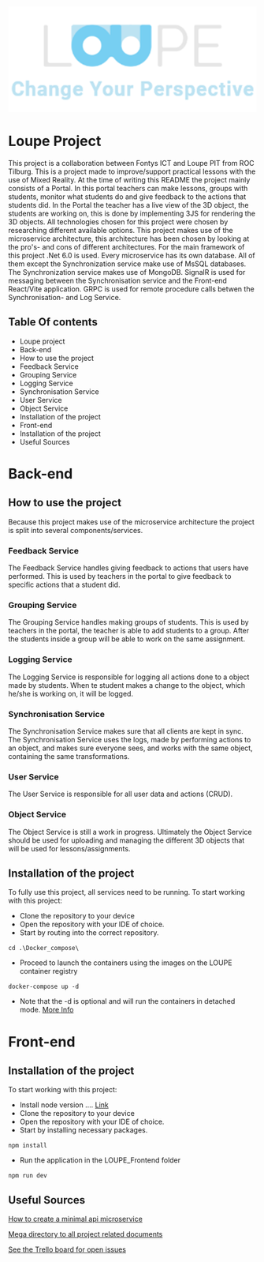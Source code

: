![LoupeLogo](Assets/LOUPE.png)
# Loupe Project
This project is a collaboration between Fontys ICT and Loupe PIT from ROC Tilburg. This is a project made to improve/support practical lessons with the use of Mixed Reality. At the time of writing this README the project mainly consists of a Portal. In this portal teachers can make lessons, groups with students, monitor what students do and give feedback to the actions that students did. In the Portal the teacher has a live view of the 3D object, the students are working on, this is done by implementing 3JS for rendering the 3D objects. All technologies chosen for this project were chosen by researching different available options. This project makes use of the microservice architecture, this architecture has been chosen by looking at the pro's- and cons of different architectures. For the main framework of this project .Net 6.0 is used. 
Every microservice has its own database. All of them except the Synchronization service make use of MsSQL databases. The Synchronization service makes use of MongoDB.
SignalR is used for messaging between the Synchronisation service and the Front-end React/Vite application.
GRPC is used for remote procedure calls betwen the Synchronisation- and Log Service.

## Table Of contents
* Loupe project
* Back-end 
* How to use the project	
* Feedback Service	
* Grouping Service
* Logging Service
* Synchronisation Service
* User Service
* Object Service
* Installation of the project	
* Front-end		
* Installation of the project
* Useful Sources	


# Back-end

## How to use the project
Because this project makes use of the microservice architecture the project is split into several components/services. 

### Feedback Service
The Feedback Service handles giving feedback to actions that users have performed. This is used by teachers in the portal to give feedback to specific actions that a student did.

### Grouping Service
The Grouping Service handles making groups of students. This is used by teachers in the portal, the teacher is able to add students to a group. After the students inside a group will be able to work on the same assignment.

### Logging Service
The Logging Service is responsible for logging all actions done to a object made by students. When te student makes a change to the object, which he/she is working on, it will be logged. 

### Synchronisation Service
The Synchronisation Service makes sure that all clients are kept in sync. The Synchronisation Service uses the logs, made by performing actions to an object, and makes sure everyone sees, and works with the same object, containing the same transformations.

### User Service
The User Service is responsible for all user data and actions (CRUD).

### Object Service
The Object Service is still a work in progress. Ultimately the Object Service should be used for uploading and managing the different 3D objects that will be used for lessons/assignments.

## Installation of the project
To fully use this project, all services need to be running.
To start working with this project:
- Clone the repository to your device
- Open the repository with your IDE of choice.
- Start by routing into the correct repository.
```console
cd .\Docker_compose\
```
- Proceed to launch the containers using the images on the LOUPE container registry
```console
docker-compose up -d
```
- Note that the -d is optional and will run the containers in detached mode. [More Info](https://docs.docker.com/language/golang/run-containers/#:~:text=Run%20in%20detached%20mode&text=Docker%20can%20run%20your%20container,you%20to%20the%20terminal%20prompt.)

# Front-end
## Installation of the project
To start working with this project:
- Install node version .... [Link](https://nodejs.org/en)
- Clone the repository to your device
- Open the repository with your IDE of choice.
- Start by installing necessary packages.
```console
npm install
```
- Run the application in the LOUPE_Frontend folder
```console
npm run dev
```

## Useful Sources
[How to create a minimal api microservice](https://www.youtube.com/watch?v=Z4bINJudHX8&list=PL6tu16kXT9PrlCX-b1o0WdBc56rXHJXLy)

[Mega directory to all project related documents](https://mega.nz/fm/poAQnJhZ)

[See the Trello board for open issues](https://trello.com/b/RDldlSvD/loupe-back-end)
